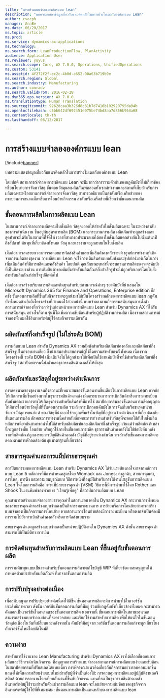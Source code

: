 ```yaml
---
title: "การสร้างแบบจำลององค์กรแบบ lean"
description: "บทความแสดงข้อมูลเกี่ยวกับแนวคิดหลักในการสร้างโมเดลกับองค์กรแบบ Lean"
author: cvocph
manager: AnnBe
ms.date: 06/20/2017
ms.topic: article
ms.prod: 
ms.service: dynamics-ax-applications
ms.technology: 
ms.search.form: LeanProductionFlow, PlanActivity
audience: Application User
ms.reviewer: yuyus
ms.search.scope: Core, AX 7.0.0, Operations, UnifiedOperations
ms.custom: 53141
ms.assetid: 4f272f2f-ec2c-4b0d-a652-00a63b719b9e
ms.search.region: Global
ms.search.industry: Manufacturing
ms.author: conradv
ms.search.validFrom: 2016-02-28
ms.dyn365.ops.version: AX 7.0.0
ms.translationtype: Human Translation
ms.sourcegitcommit: 9262dcaa3b326d8c31b7d7416b102920795da94b
ms.openlocfilehash: c5bb642df692451e975be74bd8aa7d856b964a68
ms.contentlocale: th-th
ms.lasthandoff: 06/13/2017

---
```


# <a name="modeling-a-lean-organization"></a>การสร้างแบบจำลององค์กรแบบ lean

[!include[banner](../includes/banner.md)]


บทความแสดงข้อมูลเกี่ยวกับแนวคิดหลักในการสร้างโมเดลกับองค์กรแบบ Lean 

โดยปกติ สถานการณ์จำลองการผลิตแบบ Lean จะมีมากกว่าการรวมตัวกันของกฎคัมบังที่ไม่เกี่ยวข้องหรือนโยบายการจัดหาวัสดุ ขั้นตอนวัสดุและผลิตภัณฑ์ตลอดทั้งเซลล์ทำงานและสถานที่เก็บสำหรับการผลิตเฉพาะหรือสถานการณ์จำลองการจัดหาวัสดุ สามารถอธิบายเป็นลำดับหรือเครือข่ายของกระบวนการขนาดเล็กหรือการโอนย้ายกิจกรรม ลำดับหรือเครือข่ายนี้เรียกว่าขั้นตอนการผลิต

## <a name="production-flows-in-lean-manufacturing"></a>ขั้นตอนการผลิตในการผลิตแบบ Lean
ในสถานการณ์จำลองการผลิตตามใบสั่งผลิต วัสดุจะออกให้สำหรับใบสั่งผลิตเฉพาะ ในระหว่างลำดับของการดำเนินงาน ขึ้นอยู่กับสูตรการผลิต (BOM) และกระบวนการผลิต ผลิตภัณฑ์จะถูกสร้างและสุดท้ายจะได้รับในสถานที่ที่จัดให้ เวลาที่สามารถประมวลผลได้ของใบสั่งผลิตแตกต่างกันไปตั้งแต่นาทีถึงสัปดาห์ ต้นทุนที่เกี่ยวข้องทั้งหมด วัสดุ และแรงงานจะถูกสะสมในใบสั่งผลิต 

เมื่อต้องการลดระยะเวลาการรอคอยการจัดส่งสินค้าและเพิ่มสินค้าคงคลังระหว่างศูนย์การทำงานที่เกิดจากการผลิตของชุดงาน การผลิตแบบ Lean จะใช้การเติมสินค้าแบบคัมบังและซุปเปอร์มาร์เก็ตในการเพิ่มเติมสินค้าที่มีการผลิตและคลังสินค้า โดยปกติ คุณลักษณะเหล่านี้จะรบกวนการผลิตของวงจรคัมบังที่เป็นอิสระบางส่วน การเติมสินค้าของคัมบังสำหรับผลิตภัณฑ์กึ่งสำเร็จรูปจะไม่ถูกทริกเกอร์โดยใบสั่งสำหรับผลิตภัณฑ์สำเร็จรูปอีกต่อไป 

เมื่อต้องการสร้างบริบทการผลิตและต้นทุนสำหรับสถานการณ์ต่างๆ ของคัมบังที่นำเสนอใน Microsoft Dynamics 365 for Finance and Operations, Enterprise edition อีกครั้ง ขั้นตอนการผลิตที่ขึ้นกับกิจกรรมจะถูกนำมาใช้เป็นโครงสร้างหลักของการผลิตแบบ lean กฎคัมบังทั้งหมดอ้างอิงถึงโครงสร้างที่กำหนดไว้ล่วงหน้านี้ แบบจำลองตามกิจกรรมสนับสนุนการตั้งค่าสถานการณ์จำลองที่กว้างกว่ารุ่นก่อนหน้าของการผลิตแบบ Lean สำหรับ Dynamics AX ที่ได้รับการสนับสนุน อย่างไรก็ตาม รุ่นนี้ไม่เพิ่มความซับซ้อนสำหรับผู้ปฏิบัติงานการผลิต เนื่องจากสถานการณ์จำลองทั้งหมดใช้อินเทอร์เฟสผู้ใช้ตามกิจกรรมเดียวกัน

## <a name="semi-finished-products-non-bom-levels"></a>ผลิตภัณฑ์กึ่งสำเร็จรูป (ไม่ใช่ระดับ BOM)
การผลิตแบบ Lean สำหรับ Dynamics AX รวมคัมบังสำหรับผลิตภัณฑ์คงคลังและผลิตภัณฑ์กึ่งสำเร็จรูปในกรอบงานเดียว ซึ่งนำเสนอประสบการณ์ผู้ใช้โดยรวมสำหรับกรณีทั้งหมด เนื่องจากโครงสร้างนี้ ระดับ BOM เพิ่มเติมจึงไม่ได้ถูกนำมาใช้เพื่อเปิดใช้งานคัมบังที่จะใช้สำหรับผลิตภัณฑ์กึ่งสำเร็จรูป สถาปัตยกรรมนี้ยังช่วยลดธุรกรรมสินค้าคงคลังให้ต่ำสุด

## <a name="products-and-material-in-work-in-progress"></a>ผลิตภัณฑ์และวัสดุที่อยู่ระหว่างดำเนินการ
การลดขนาดของชุดงานจนถึงสถานะที่เหมาะสมของขั้นตอนงานชิ้นเดียวในการผลิตแบบ Lean อาจก่อให้เกิดการเพิ่มขึ้นอย่างมากในธุรกรรมสินค้าคงคลัง เมื่อกระบวนการการเบิกสินค้าหรือการลงทะเบียนคัมบังแต่ละรายการทำให้เกิดธุรกรรมสำหรับสินค้าที่มีการใช้ สถาปัตยกรรมของขั้นตอนการผลิตอนุญาตให้มีการโอนย้ายวัสดุไปที่ขั้นตอนการผลิต รวมถึงการเบิกถอนคัมบังในการจัดเก็บหรือขนาดหน่วยจัดการวัสดุการขนส่ง ค่าของวัสดุที่นำออกใช้จะถูกเพิ่มเข้าในบัญชีที่อยู่ระหว่างดำเนินการที่เกี่ยวข้องกับขั้นตอนการผลิต ลักษณะการทำงานนี้คล้ายกับลักษณะการทำงานสำหรับวัสดุที่จะออกใช้กับใบสั่งผลิต หลักการเดียวกันสามารถนำไปใช้สำหรับผลิตภัณฑ์และผลิตภัณฑ์กึ่งสำเร็จรูป เว้นแต่ว่าผลิตภัณฑ์เหล่านี้จะถูกสร้างขึ้น โอนย้าย หรือถูกใช้ภายในขั้นตอนการผลิต ธุรกรรมสินค้าคงคลังไม่ใช่ข้อบังคับ หลังจากที่ผลิตภัณฑ์ถูกลงรายการบัญชีสินค้าคงคลัง บัญชีที่อยู่ระหว่างดำเนินการสำหรับขั้นตอนการผลิตจะลดลงตามการหักลดด้วยต้นทุนมาตรฐานที่เกี่ยวข้อง

## <a name="value-streams-and-value-stream-mapping"></a>สายธารคุณค่าและการแม็ปสายธารคุณค่า
สถาปัตยกรรมของการผลิตแบบ Lean สำหรับ Dynamics AX ได้รับแรงบันดาลใจมาจากหลักการแบบ Lean 5 หลักการที่มีการกำหนดสูตรโดย Womack และ Jones: ค่าลูกค้า, สายธารคุณค่า, การไหล, การดึง และความสมบูรณ์แบบ วิธีการหนึ่งที่อนุมัติสำหรับการใช้งานโซลูชันการผลิตแบบ Lean ในโลกการผลิตคือ การแม็ปสายธารคุณค่า (VSM) วิธีการนี้มีการนำมาใช้โดย Rother และ Shook ในงานพิมพ์ของพวกเขา "เรียนรู้เพื่อดู" ที่สถาบันการผลิตแบบ Lean 

คุณสามารถสร้างแบบจำลองสายธารคุณค่าในสถานะอนาคตใน Dynamics AX กระบวนการทั้งหมดของสายธารคุณค่าจะสร้างแบบจำลองเป็นกิจกรรมกระบวนการ การย้ายหรือการโอนย้ายสามารถสร้างแบบจำลองเป็นกิจกรรมการโอนย้าย หากสถานะการโอนย้ายต้องมีการลงทะเบียน หรือหากจำเป็นต้องมีการรวมไปยังการเบิกสินค้าคงคลังหรือการจัดส่งแบบรวม 

สายธารคุณค่าเองถูกสร้างแบบจำลองเป็นหน่วยปฏิบัติงานใน Dynamics AX ดังนั้น สายธารคุณค่าสามารถใช้เป็นมิติทางการเงิน

## <a name="costing-for-lean-manufacturing-based-on-the-production-flow"></a>การคิดต้นทุนสำหรับการผลิตแบบ Lean ที่ขึ้นอยู่กับขั้นตอนการผลิต
การรวมต้นทุนแบบเป็นงวดสำหรับขั้นตอนการผลิตจะแก้ไขบัญชี WIP ที่เกี่ยวข้อง และอนุญาตให้กำหนดตัวแปรสำหรับผลิตภัณฑ์ ที่มาจากขั้นตอนการผลิต

## <a name="continuous-improvement"></a>การปรับปรุงอย่างต่อเนื่อง
เพื่อสนับสนุนการปรับปรุงอย่างต่อเนื่องให้ดีขึ้น ขั้นตอนการผลิตจะมีการนำมาใช้ในเวอร์ชันประสิทธิภาพเวลา ดังนั้น เวอร์ชันขั้นตอนการผลิตที่มีอยู่ ร่วมกับกฎคัมบังที่เกี่ยวข้องทั้งหมด จะสามารถคัดลอกเป็นเวอร์ชันในอนาคตของขั้นตอนการผลิต นอกจากนี้ ขั้นตอนการผลิตในสถานะอนาคตสามารถสร้างแบบจำลองก่อนที่จะตรวจสอบ และเรียกใช้งานสำหรับการผลิต เพื่อให้แน่ใจในขั้นตอนวัสดุต่อเนื่องในวันที่เปลี่ยนและหลังจากนั้น คัมบังที่มีอยู่จากเวอร์ชันขั้นตอนการผลิตเก่าจะถูกเกี่ยวโยงกับเวอร์ชันใหม่โดยอัตโนมัติ

## <a name="simplicity"></a>ความง่าย
สำหรับการใช้งานของ Lean Manufacturing สำหรับ Dynamics AX เราได้เลือกขั้นตอนการผลิตและวิธีการดำเนินกิจกรรม ที่อนุญาตการสร้างแบบจำลองสถานการณ์การผลิตแบบง่ายและซับซ้อนในสถาปัตยกรรมที่ปรับสเกลได้แบบเดี่ยว การพิจารณาแนวคิดเกี่ยวกับกิจกรรมอย่างรอบคอบมากขึ้น แสดงให้เห็นความเรียบง่ายแบบใหม่สำหรับผู้ที่จำเป็นต้องใช้: การควบคุมการผลิตและผู้ปฏิบัติงานลอจิสติกส์ ด้วยการรายงานโดยเทียบกับงานที่ขึ้นกับกิจกรรม แทนที่จะเป็นธุรกรรมสินค้าคงคลัง อินเทอร์เฟสผู้ใช้รวมสำหรับตัวแปรการผลิตแบบ lean จะโอนย้ายความซับซ้อนของธุรกิจจากอินเทอร์เฟสผู้ใช้ไปที่ที่เหมาะสม: ขั้นตอนการผลิตเป็นแกนหลักของการผลิตแบบ lean




